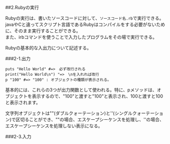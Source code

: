  
##2.Rubyの実行

Rubyの実行は、書いたソースコードに対して、`ソースコード名.rb`で実行できる。javaやCと違ってスクリプト言語であるRubyはコンパイルをする必要がないために、そのまま実行することができる。  
また、irbコマンドを使うことで入力したプログラムをその場で実行できる。
  
Rubyの基本的な入出力について記述する。  
  

###2-1.出力

    puts "Hello World" #=>　必ず改行される
    print("Hello World\n") "=>　\nを入れれば改行
    p "100" #=> "100" : オブジェクトの種類が表示される。

基本的には、これらの3つが出力関数として使われる。特に、pメソッドは、オブジェクトを表示するので、"100"と渡すと"100"と表示され、100と渡すと100と表示されます。

文字列オブジェクトは""(ダブルクォーテーション)と''(シングルクォーテーション)で区切ることができ、""の場合、エスケープシーケンスを処理し、''の場合、エスケープシーケンスを処理しない表示になる。

###2-3.入力